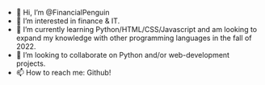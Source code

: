 - 👋 Hi, I’m @FinancialPenguin
- 👀 I’m interested in finance & IT.
- 🌱 I’m currently learning Python/HTML/CSS/Javascript and am looking to expand my knowledge with other programming languages in the fall of 2022.
- 💞️ I’m looking to collaborate on Python and/or web-development projects.
- 📫 How to reach me: Github!
